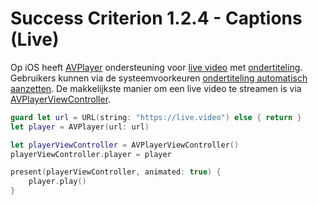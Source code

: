 # Success Criterion 1.2.4 - Captions (Live)

Op iOS heeft [AVPlayer](https://developer.apple.com/documentation/avfoundation/avplayer) ondersteuning voor [live video](https://developer.apple.com/documentation/avfoundation/media_playback_and_selection/using_avfoundation_to_play_and_persist_http_live_streams) met [ondertiteling](https://developer.apple.com/documentation/avfoundation/media_playback_and_selection/adding_subtitles_and_alternative_audio_tracks). Gebruikers kunnen via de systeemvoorkeuren [ondertiteling automatisch aanzetten](https://support.apple.com/nl-nl/guide/iphone/iph3e2e23d1/ios). De makkelijkste manier om een live video te streamen is via [AVPlayerViewController](https://developer.apple.com/documentation/avkit/avplayerviewcontroller).

```swift
guard let url = URL(string: "https://live.video") else { return }
let player = AVPlayer(url: url)

let playerViewController = AVPlayerViewController()
playerViewController.player = player

present(playerViewController, animated: true) {
    player.play()
}
```

